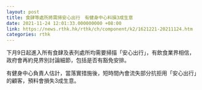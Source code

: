 ```yaml
---
layout: post
title: 食肆等處所將需掃安心出行　有健身中心料損3成生意
date: 2021-11-24 12:01:33.000000000 +08:00
link: https://news.rthk.hk/rthk/ch/component/k2/1621221-20211124.htm
categories: rthk
---
```


下月9日起進入所有食肆及表列處所均需要掃描「安心出行」，有飲食業界相信，政府會再約見界別討論細節，包括是否有豁免安排。

有健身中心負責人估計，當落實措施後，短時間內會流失部分抗拒用「安心出行」的顧客，預料會損失3成生意。
